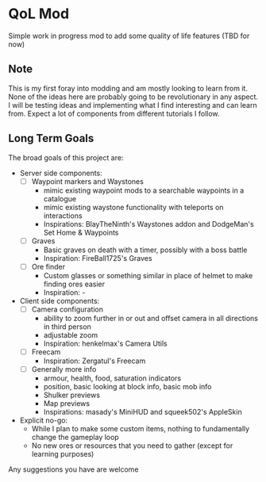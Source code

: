 # QoL Mod

Simple work in progress mod to add some quality of life features (TBD for now)

## Note

This is my first foray into modding and am mostly looking to learn from it. None
of the ideas here are probably going to be revolutionary in any aspect. I will be
testing ideas and implementing what I find interesting and can learn from. Expect
a lot of components from different tutorials I follow.

## Long Term Goals

The broad goals of this project are:

- Server side components:
    - [ ] Waypoint markers and Waystones
        - mimic existing waypoint mods to a searchable waypoints in a catalogue
        - mimic existing waystone functionality with teleports on interactions
        - Inspirations: BlayTheNinth's Waystones addon and DodgeMan's Set Home &
          Waypoints
    - [ ] Graves
        - Basic graves on death with a timer, possibly with a boss battle
        - Inspiration: FireBall1725's Graves
    - [ ] Ore finder
        - Custom glasses or something similar in place of helmet to make finding
          ores easier
        - Inspiration: -


- Client side components:
    - [ ] Camera configuration
        - ability to zoom further in or out and offset camera in all directions in
          third person
        - adjustable zoom
        - Inspiration: henkelmax's Camera Utils
    - [ ] Freecam
        - Inspiration: Zergatul's Freecam
    - [ ] Generally more info
        - armour, health, food, saturation indicators
        - position, basic looking at block info, basic mob info
        - Shulker previews
        - Map previews
        - Inspirations: masady's MiniHUD and squeek502's AppleSkin

- Explicit no-go:
    - While I plan to make some custom items, nothing to fundamentally change the
      gameplay loop
    - No new ores or resources that you need to gather (except for learning
      purposes)

Any suggestions you have are welcome